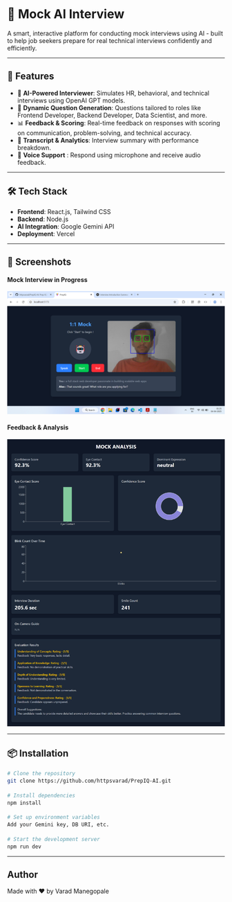 # 🤖 Mock AI Interview

A smart, interactive platform for conducting mock interviews using AI - built to help job seekers prepare for real technical interviews confidently and efficiently.

---

## 🚀 Features

- 🧠 **AI-Powered Interviewer**: Simulates HR, behavioral, and technical interviews using OpenAI GPT models.
- 📝 **Dynamic Question Generation**: Questions tailored to roles like Frontend Developer, Backend Developer, Data Scientist, and more.
- 📊 **Feedback & Scoring**: Real-time feedback on responses with scoring on communication, problem-solving, and technical accuracy.
- 📄 **Transcript & Analytics**: Interview summary with performance breakdown.
- 🎤 **Voice Support** : Respond using microphone and receive audio feedback.

---

## 🛠️ Tech Stack

- **Frontend**: React.js, Tailwind CSS
- **Backend**: Node.js
- **AI Integration**: Google Gemini API
- **Deployment**: Vercel

---

## 📸 Screenshots

#### Mock Interview in Progress
![Interview](Screenshots/PrepIQ1.png)

#### Feedback & Analysis
![Feedback](Screenshots/PrepIQ2.png)

---

## 📦 Installation

```bash
# Clone the repository
git clone https://github.com/httpsvarad/PrepIQ-AI.git

# Install dependencies
npm install

# Set up environment variables
Add your Gemini key, DB URI, etc.

# Start the development server
npm run dev
```

---

## Author

Made with ❤️ by Varad Manegopale
